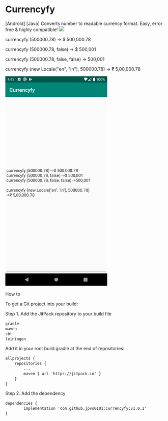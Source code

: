 # Currencyfy
[Android] [Java]   Converts number to readable currency format. Easy, error free &amp; highly compatible!
[![](https://jitpack.io/v/jpvs0101/Currencyfy.svg)](https://jitpack.io/#jpvs0101/Currencyfy)

currencyfy (500000.78) -> $ 500,000.78

currencyfy (500000.78, false) -> $ 500,001

currencyfy (500000.78, false, false) -> 500,001

currencyfy (new Locale("en", "in"), 500000.78) -> ₹ 5,00,000.78

<img src="https://github.com/jpvs0101/Currencyfy/blob/master/Screenshots/Screenshot_01.png" width="320">


How to

To get a Git project into your build:

Step 1. Add the JitPack repository to your build file

    gradle
    maven
    sbt
    leiningen

Add it in your root build.gradle at the end of repositories:

	allprojects {
		repositories {
			...
			maven { url 'https://jitpack.io' }
		}
	}

Step 2. Add the dependency

	dependencies {
	        implementation 'com.github.jpvs0101:Currencyfy:v1.0.1'
	}




